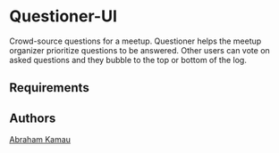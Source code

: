 # Questioner-UI
Crowd-source questions for a meetup. Questioner helps the meetup organizer prioritize questions to be answered. Other users can vote on asked questions and they bubble to the top or bottom of the log.

## Requirements


## Authors
[Abraham Kamau](https://github.com/a-braham)